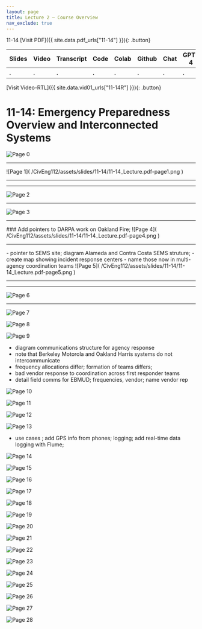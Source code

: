 ```yaml
---
layout: page
title: Lecture 2 – Course Overview
nav_exclude: true
---
```

11-14
[Visit PDF]({{ site.data.pdf_urls["11-14"] }}){: .button}

| Slides | Video | Transcript | Code | Colab | Github | Chat | GPT-4 | LLaMA | Galactica |
| ------ | ----- | ---------- | ---- | ----- | ------ | ---- | ----- | ----- | --------- |
| .      | .     | .          | .    | .     | .      | .    | .     | .     | .          |

[Visit Video-RTL]({{ site.data.vid01_urls["11-14R"] }}){: .button}
# 11-14: Emergency Preparedness Overview and Interconnected Systems 

![Page 0]( /CivEng112/assets/slides/11-14/11-14_Lecture.pdf-page0.png )
<hr color = yellow>
![Page 1]( /CivEng112/assets/slides/11-14/11-14_Lecture.pdf-page1.png )
<hr color = yellow>
<hr color = yellow>

![Page 2]( /CivEng112/assets/slides/11-14/11-14_Lecture.pdf-page2.png )
<hr color = yellow>

![Page 3]( /CivEng112/assets/slides/11-14/11-14_Lecture.pdf-page3.png )
<hr color = yellow>
### Add pointers to DARPA work on Oakland Fire; 
![Page 4]( /CivEng112/assets/slides/11-14/11-14_Lecture.pdf-page4.png )
<hr color = yellow>
- pointer to SEMS site; diagram Alameda and Contra Costa SEMS struture;
- create map showing incident response centers
- name those now in multi-agency coordination teams
![Page 5]( /CivEng112/assets/slides/11-14/11-14_Lecture.pdf-page5.png )
<hr color = yellow>
<hr color = yellow>

![Page 6]( /CivEng112/assets/slides/11-14/11-14_Lecture.pdf-page6.png )
<hr color = yellow>

![Page 7]( /CivEng112/assets/slides/11-14/11-14_Lecture.pdf-page7.png )

![Page 8]( /CivEng112/assets/slides/11-14/11-14_Lecture.pdf-page8.png )

![Page 9]( /CivEng112/assets/slides/11-14/11-14_Lecture.pdf-page9.png )
- diagram communications structure for agency response
- note that Berkeley Motorola and Oakland Harris systems do not intercommunicate
- frequency allocations differ; formation of teams differs; 
- bad vendor response to coordination across first responder teams
- detail field comms for EBMUD; frequencies, vendor; name vendor rep

![Page 10]( /CivEng112/assets/slides/11-14/11-14_Lecture.pdf-page10.png )

![Page 11]( /CivEng112/assets/slides/11-14/11-14_Lecture.pdf-page11.png )

![Page 12]( /CivEng112/assets/slides/11-14/11-14_Lecture.pdf-page12.png )

![Page 13]( /CivEng112/assets/slides/11-14/11-14_Lecture.pdf-page13.png )
- use cases ; add GPS info from phones; logging; add real-time data logging with Flume;

![Page 14]( /CivEng112/assets/slides/11-14/11-14_Lecture.pdf-page14.png )

![Page 15]( /CivEng112/assets/slides/11-14/11-14_Lecture.pdf-page15.png )

![Page 16]( /CivEng112/assets/slides/11-14/11-14_Lecture.pdf-page16.png )

![Page 17]( /CivEng112/assets/slides/11-14/11-14_Lecture.pdf-page17.png )

![Page 18]( /CivEng112/assets/slides/11-14/11-14_Lecture.pdf-page18.png )

![Page 19]( /CivEng112/assets/slides/11-14/11-14_Lecture.pdf-page19.png )

![Page 20]( /CivEng112/assets/slides/11-14/11-14_Lecture.pdf-page20.png )

![Page 21]( /CivEng112/assets/slides/11-14/11-14_Lecture.pdf-page21.png )

![Page 22]( /CivEng112/assets/slides/11-14/11-14_Lecture.pdf-page22.png )

![Page 23]( /CivEng112/assets/slides/11-14/11-14_Lecture.pdf-page23.png )

![Page 24]( /CivEng112/assets/slides/11-14/11-14_Lecture.pdf-page24.png )

![Page 25]( /CivEng112/assets/slides/11-14/11-14_Lecture.pdf-page25.png )

![Page 26]( /CivEng112/assets/slides/11-14/11-14_Lecture.pdf-page26.png )

![Page 27]( /CivEng112/assets/slides/11-14/11-14_Lecture.pdf-page27.png )

![Page 28]( /CivEng112/assets/slides/11-14/11-14_Lecture.pdf-page28.png )

